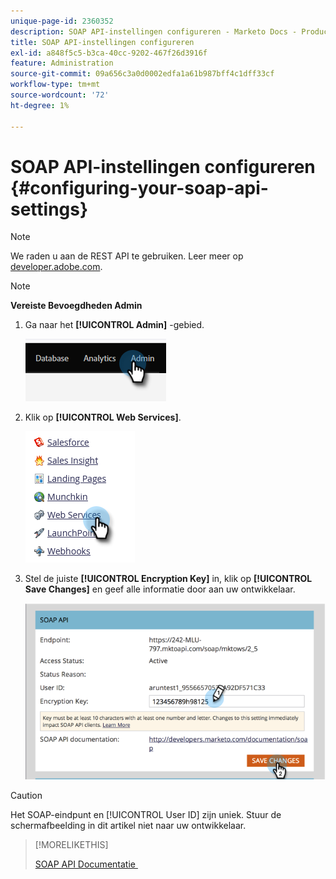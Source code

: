 ```yaml
---
unique-page-id: 2360352
description: SOAP API-instellingen configureren - Marketo Docs - Productdocumentatie
title: SOAP API-instellingen configureren
exl-id: a848f5c5-b3ca-40cc-9202-467f26d3916f
feature: Administration
source-git-commit: 09a656c3a0d0002edfa1a61b987bff4c1dff33cf
workflow-type: tm+mt
source-wordcount: '72'
ht-degree: 1%

---
```


# SOAP API-instellingen configureren {#configuring-your-soap-api-settings}

>[!NOTE]
>
>We raden u aan de REST API te gebruiken. Leer meer op [&#x200B; developer.adobe.com &#x200B;](https://developer.adobe.com/marketo-apis/).

>[!NOTE]
>
>**Vereiste Bevoegdheden Admin**

1. Ga naar het **[!UICONTROL Admin]** -gebied.

   ![](assets/configuring-your-soap-api-settings-1.png)

1. Klik op **[!UICONTROL Web Services]**.

   ![](assets/configuring-your-soap-api-settings-2.png)

1. Stel de juiste **[!UICONTROL Encryption Key]** in, klik op **[!UICONTROL Save Changes]** en geef alle informatie door aan uw ontwikkelaar.

   ![](assets/configuring-your-soap-api-settings-3.png)

>[!CAUTION]
>
>Het SOAP-eindpunt en [!UICONTROL User ID] zijn uniek. Stuur de schermafbeelding in dit artikel niet naar uw ontwikkelaar.

>[!MORELIKETHIS]
>
>[&#x200B; SOAP API Documentatie &#x200B;](https://experienceleague.adobe.com/nl/docs/marketo-developer/marketo/soap/soap-api)
